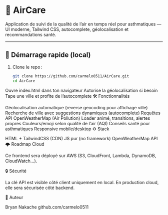 # 🌿 AirCare

Application de suivi de la qualité de l’air en temps réel pour asthmatiques — UI moderne, Tailwind CSS, autocomplete, géolocalisation et recommandations santé.

---

## 🚀 Démarrage rapide (local)

1. Clone le repo :
   ```sh
   git clone https://github.com/carmelo0511/AirCare.git
   cd AirCare
Ouvre index.html dans ton navigateur
Autorise la géolocalisation si besoin
Tape une ville et profite de l’autocomplete
🛠️ Fonctionnalités

Géolocalisation automatique (reverse geocoding pour affichage ville)
Recherche de ville avec suggestions dynamiques (autocomplete)
Requêtes API OpenWeatherMap (Air Pollution)
Loader animé, transitions, alertes propres
Couleurs/emoji selon qualité de l’air (AQI)
Conseils santé pour asthmatiques
Responsive mobile/desktop
⚙️ Stack

HTML + TailwindCSS (CDN)
JS pur (no framework)
OpenWeatherMap API
🌩️ Roadmap Cloud

Ce frontend sera déployé sur AWS (S3, CloudFront, Lambda, DynamoDB, CloudWatch…).

🔒 Sécurité

La clé API est visible côté client uniquement en local.
En production cloud, elle sera sécurisée côté backend.

🤝 Auteur

Bryan Nakache
github.com/carmelo0511

